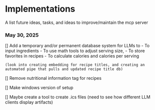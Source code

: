 # Implementations
A list future ideas, tasks, and ideas to improve/maintain the mcp server

### May 30, 2025
[] Add a temporary and/or permanent database system for LLMs to
    - To input ingredients 
    - To use math tools to adjust serving size, 
    - To store favorites in recipes
    - To calculate calories and calories per serving 
    
    (look into creating embedding for recipe titles, and creating an automated pipe that pulls and updated recipe title db)

[] Remove nutritional information tag for recipes

[] Make windows version of setup

[] Maybe create a tool to create .ics files (need to see how different LLM clients display artifacts)

